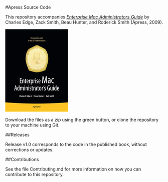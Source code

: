 #Apress Source Code

This repository accompanies [*Enterprise Mac Administrators Guide*](http://www.apress.com/9781430224433) by Charles Edge, Zack Smith, Beau Hunter, and Roderick Smith (Apress, 2009).

![Cover image](9781430224433.jpg)

Download the files as a zip using the green button, or clone the repository to your machine using Git.

##Releases

Release v1.0 corresponds to the code in the published book, without corrections or updates.

##Contributions

See the file Contributing.md for more information on how you can contribute to this repository.

